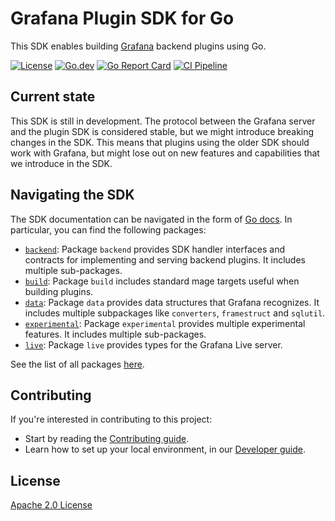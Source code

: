 # Grafana Plugin SDK for Go

This SDK enables building [Grafana](https://github.com/grafana/grafana) backend plugins using Go.

[![License](https://img.shields.io/github/license/grafana/grafana-plugin-sdk-go)](LICENSE)
[![Go.dev](https://pkg.go.dev/badge/github.com/grafana/grafana-plugin-sdk-go)](https://pkg.go.dev/github.com/grafana/grafana-plugin-sdk-go?tab=doc)
[![Go Report Card](https://goreportcard.com/badge/github.com/grafana/grafana-plugin-sdk-go)](https://goreportcard.com/report/github.com/grafana/grafana-plugin-sdk-go)
[![CI Pipeline](https://github.com/grafana/grafana-plugin-sdk-go/actions/workflows/ci.yml/badge.svg?branch=main)](https://github.com/grafana/grafana-plugin-sdk-go/actions/workflows/ci.yml?query=branch%3Amain)

## Current state

This SDK is still in development. The protocol between the Grafana server and the plugin SDK is considered stable, but we might introduce breaking changes in the SDK. This means that plugins using the older SDK should work with Grafana, but might lose out on new features and capabilities that we introduce in the SDK.

## Navigating the SDK

The SDK documentation can be navigated in the form of [Go docs](https://pkg.go.dev/github.com/grafana/grafana-plugin-sdk-go). In particular, you can find the following packages:

- [`backend`](https://pkg.go.dev/github.com/grafana/grafana-plugin-sdk-go/backend): Package `backend` provides SDK handler interfaces and contracts for implementing and serving backend plugins. It includes multiple sub-packages.
- [`build`](https://pkg.go.dev/github.com/grafana/grafana-plugin-sdk-go/build): Package `build` includes standard mage targets useful when building plugins.
- [`data`](https://pkg.go.dev/github.com/grafana/grafana-plugin-sdk-go/data): Package `data` provides data structures that Grafana recognizes. It includes multiple subpackages like `converters`, `framestruct` and `sqlutil`.
- [`experimental`](https://pkg.go.dev/github.com/grafana/grafana-plugin-sdk-go/experimental): Package `experimental` provides multiple experimental features. It includes multiple sub-packages.
- [`live`](https://pkg.go.dev/github.com/grafana/grafana-plugin-sdk-go/live): Package `live` provides types for the Grafana Live server.

See the list of all packages [here](https://pkg.go.dev/github.com/grafana/grafana-plugin-sdk-go#section-directories).

## Contributing

If you're interested in contributing to this project:

- Start by reading the [Contributing guide](/CONTRIBUTING.md).
- Learn how to set up your local environment, in our [Developer guide](/contribute/developer-guide.md).

## License

[Apache 2.0 License](https://github.com/grafana/grafana-plugin-sdk-go/blob/master/LICENSE)

